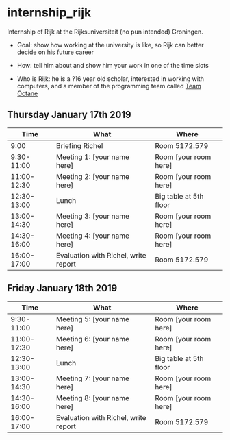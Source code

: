 # internship_rijk

Internship of Rijk at the Rijksuniversiteit (no pun intended) Groningen.

 * Goal: show how working at the university is 
   like, so Rijk can better decide on his future career

 * How: tell him about and show him your work in one of the time slots

 * Who is Rijk: he is a ?16 year old scholar, interested in working with computers,
   and a member of the programming team called 
   [Team Octane](https://github.com/richelbilderbeek/djog_unos_2018)

## Thursday January 17th 2019

Time|What|Where
---|---|---
9:00|Briefing Richel|Room 5172.579
9:30-11:00|Meeting 1: [your name here]|Room [your room here]
11:00-12:30|Meeting 2: [your name here]|Room [your room here]
12:30-13:00|Lunch|Big table at 5th floor
13:00-14:30|Meeting 3: [your name here]|Room [your room here]
14:30-16:00|Meeting 4: [your name here]|Room [your room here]
16:00-17:00|Evaluation with Richel, write report|Room 5172.579

## Friday January 18th 2019

Time|What|Where
---|---|---
9:30-11:00|Meeting 5: [your name here]|Room [your room here]
11:00-12:30|Meeting 6: [your name here]|Room [your room here]
12:30-13:00|Lunch|Big table at 5th floor
13:00-14:30|Meeting 7: [your name here]|Room [your room here]
14:30-16:00|Meeting 8: [your name here]|Room [your room here]
16:00-17:00|Evaluation with Richel, write report|Room 5172.579
